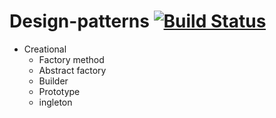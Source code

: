 # Design-patterns [![Build Status](https://travis-ci.com/oshkola/design-patterns.svg?branch=master)](https://travis-ci.com/oshkola/design-patterns)

+ Creational
	+ Factory method
	+ Abstract factory
	+ Builder
	+ Prototype
	+ ingleton
